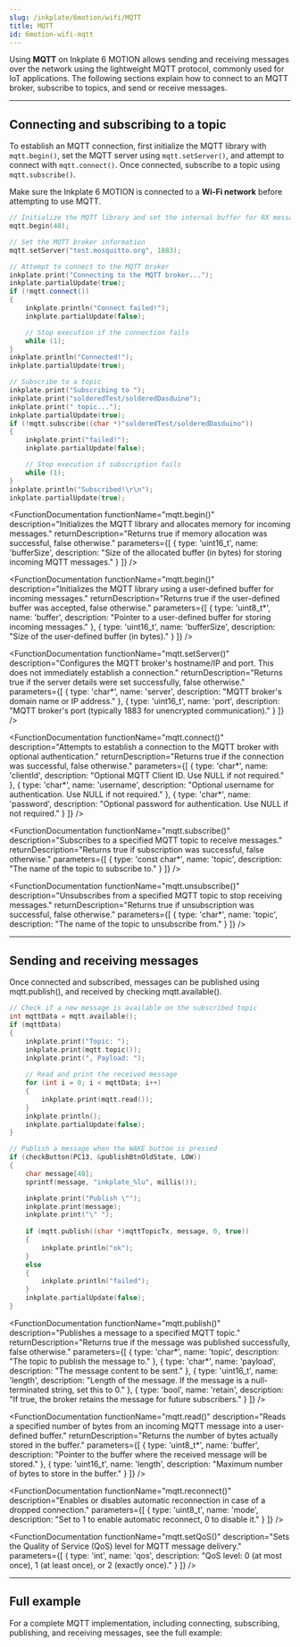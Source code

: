 ```yaml
---
slug: /inkplate/6motion/wifi/MQTT
title: MQTT
id: 6motion-wifi-mqtt
---
```


Using **MQTT** on Inkplate 6 MOTION allows sending and receiving messages over the network using the lightweight MQTT protocol, commonly used for IoT applications. The following sections explain how to connect to an MQTT broker, subscribe to topics, and send or receive messages.

---

## Connecting and subscribing to a topic

To establish an MQTT connection, first initialize the MQTT library with `mqtt.begin()`, set the MQTT server using `mqtt.setServer()`, and attempt to connect with `mqtt.connect()`. Once connected, subscribe to a topic using `mqtt.subscribe()`.

<WarningBox>Make sure the Inkplate 6 MOTION is connected to a **Wi-Fi network** before attempting to use MQTT.</WarningBox>

```cpp
// Initialize the MQTT library and set the internal buffer for RX messages
mqtt.begin(48);

// Set the MQTT broker information
mqtt.setServer("test.mosquitto.org", 1883);

// Attempt to connect to the MQTT broker
inkplate.print("Connecting to the MQTT broker...");
inkplate.partialUpdate(true);
if (!mqtt.connect())
{
    inkplate.println("Connect failed!");
    inkplate.partialUpdate(false);

    // Stop execution if the connection fails
    while (1);
}
inkplate.println("Connected!");
inkplate.partialUpdate(true);

// Subscribe to a topic
inkplate.print("Subscribing to ");
inkplate.print("solderedTest/solderedDasduino");
inkplate.print(" topic...");
inkplate.partialUpdate(true);
if (!mqtt.subscribe((char *)"solderedTest/solderedDasduino"))
{
    inkplate.print("failed!");
    inkplate.partialUpdate(false);

    // Stop execution if subscription fails
    while (1);
}
inkplate.println("Subscribed!\r\n");
inkplate.partialUpdate(true);
```

<FunctionDocumentation functionName="mqtt.begin()" 
  description="Initializes the MQTT library and allocates memory for incoming messages." 
  returnDescription="Returns true if memory allocation was successful, false otherwise."
  parameters={[ 
    { type: 'uint16_t', name: 'bufferSize', description: "Size of the allocated buffer (in bytes) for storing incoming MQTT messages." } 
  ]} 
/>

<FunctionDocumentation functionName="mqtt.begin()" 
  description="Initializes the MQTT library using a user-defined buffer for incoming messages." 
  returnDescription="Returns true if the user-defined buffer was accepted, false otherwise."
  parameters={[ 
    { type: 'uint8_t*', name: 'buffer', description: "Pointer to a user-defined buffer for storing incoming messages." },
    { type: 'uint16_t', name: 'bufferSize', description: "Size of the user-defined buffer (in bytes)." }
  ]} 
/>

<FunctionDocumentation functionName="mqtt.setServer()" 
  description="Configures the MQTT broker's hostname/IP and port. This does not immediately establish a connection." 
  returnDescription="Returns true if the server details were set successfully, false otherwise."
  parameters={[ 
    { type: 'char*', name: 'server', description: "MQTT broker's domain name or IP address." }, 
    { type: 'uint16_t', name: 'port', description: "MQTT broker's port (typically 1883 for unencrypted communication)." } 
  ]} 
/>

<FunctionDocumentation functionName="mqtt.connect()" 
  description="Attempts to establish a connection to the MQTT broker with optional authentication." 
  returnDescription="Returns true if the connection was successful, false otherwise."
  parameters={[ 
    { type: 'char*', name: 'clientId', description: "Optional MQTT Client ID. Use NULL if not required." }, 
    { type: 'char*', name: 'username', description: "Optional username for authentication. Use NULL if not required." }, 
    { type: 'char*', name: 'password', description: "Optional password for authentication. Use NULL if not required." } 
  ]} 
/>

<FunctionDocumentation functionName="mqtt.subscribe()" 
  description="Subscribes to a specified MQTT topic to receive messages." 
  returnDescription="Returns true if subscription was successful, false otherwise."
  parameters={[ 
    { type: 'const char*', name: 'topic', description: "The name of the topic to subscribe to." } 
  ]} 
/>

<FunctionDocumentation functionName="mqtt.unsubscribe()" 
  description="Unsubscribes from a specified MQTT topic to stop receiving messages." 
  returnDescription="Returns true if unsubscription was successful, false otherwise."
  parameters={[ 
    { type: 'char*', name: 'topic', description: "The name of the topic to unsubscribe from." } 
  ]} 
/>

---

## Sending and receiving messages

Once connected and subscribed, messages can be published using mqtt.publish(), and received by checking mqtt.available().

```cpp
// Check if a new message is available on the subscribed topic
int mqttData = mqtt.available();
if (mqttData)
{
    inkplate.print("Topic: ");
    inkplate.print(mqtt.topic());
    inkplate.print(", Payload: ");
    
    // Read and print the received message
    for (int i = 0; i < mqttData; i++)
    {
        inkplate.print(mqtt.read());
    }
    inkplate.println();
    inkplate.partialUpdate(false);
}

// Publish a message when the WAKE button is pressed
if (checkButton(PC13, &publishBtnOldState, LOW))
{
    char message[40];
    sprintf(message, "inkplate_%lu", millis());

    inkplate.print("Publish \"");
    inkplate.print(message);
    inkplate.print("\" ");
    
    if (mqtt.publish((char *)mqttTopicTx, message, 0, true))
    {
        inkplate.println("ok");
    }
    else
    {
        inkplate.println("failed");
    }
    inkplate.partialUpdate(false);
}
```

<FunctionDocumentation functionName="mqtt.available()" 
  description="Checks if a new MQTT message is available on the subscribed topic." 
  returnDescription="Returns the length of the available message in bytes, or 0 if no message is available."
/>

<FunctionDocumentation functionName="mqtt.publish()" 
  description="Publishes a message to a specified MQTT topic." 
  returnDescription="Returns true if the message was published successfully, false otherwise."
  parameters={[ 
    { type: 'char*', name: 'topic', description: "The topic to publish the message to." }, 
    { type: 'char*', name: 'payload', description: "The message content to be sent." }, 
    { type: 'uint16_t', name: 'length', description: "Length of the message. If the message is a null-terminated string, set this to 0." }, 
    { type: 'bool', name: 'retain', description: "If true, the broker retains the message for future subscribers." } 
  ]} 
/>

<FunctionDocumentation functionName="mqtt.read()" 
  description="Reads the next byte from the received MQTT message." 
  returnDescription="Returns the next byte of the message as an integer, or 0 if no data is available."
/>

<FunctionDocumentation functionName="mqtt.read()" 
  description="Reads a specified number of bytes from an incoming MQTT message into a user-defined buffer." 
  returnDescription="Returns the number of bytes actually stored in the buffer."
  parameters={[ 
    { type: 'uint8_t*', name: 'buffer', description: "Pointer to the buffer where the received message will be stored." }, 
    { type: 'uint16_t', name: 'length', description: "Maximum number of bytes to store in the buffer." } 
  ]} 
/>

<FunctionDocumentation functionName="mqtt.disconnect()" 
  description="Disconnects from the MQTT broker and cleans up resources." 
  returnDescription="Returns true if disconnection was successful, false otherwise."
/>

<FunctionDocumentation functionName="mqtt.connected()" 
  description="Checks if the Inkplate is currently connected to an MQTT broker." 
  returnDescription="Returns true if connected, false otherwise."
/>

<FunctionDocumentation functionName="mqtt.reconnect()" 
  description="Enables or disables automatic reconnection in case of a dropped connection." 
  parameters={[ 
    { type: 'uint8_t', name: 'mode', description: "Set to 1 to enable automatic reconnect, 0 to disable it." } 
  ]} 
/>

<FunctionDocumentation functionName="mqtt.topic()" 
  description="Retrieves the topic of the most recently received MQTT message." 
  returnDescription="Returns a pointer to the string containing the topic name."
/>


<FunctionDocumentation functionName="mqtt.setQoS()" 
  description="Sets the Quality of Service (QoS) level for MQTT message delivery." 
  parameters={[ 
    { type: 'int', name: 'qos', description: "QoS level: 0 (at most once), 1 (at least once), or 2 (exactly once)." } 
  ]} 
/>

<FunctionDocumentation functionName="mqtt.loop()" 
  description="Checks for new incoming MQTT messages and processes them. This function should be called frequently." 
/>

---

## Full example

For a complete MQTT implementation, including connecting, subscribing, publishing, and receiving messages, see the full example:

<QuickLink 
  title="Inkplate_6_Motion_WiFi_MQTT.ino" 
  description="Full example on how to init, subscribe, unsubscribe, transmit and recieve data via MQTT"
  url="https://github.com/SolderedElectronics/Inkplate_Motion_Arduino_Library/blob/main/examples/Inkplate6Motion/Advanced/Web_WiFi/Inkplate_6_Motion_WiFi_MQTT/Inkplate_6_Motion_WiFi_MQTT.ino" 
/>
